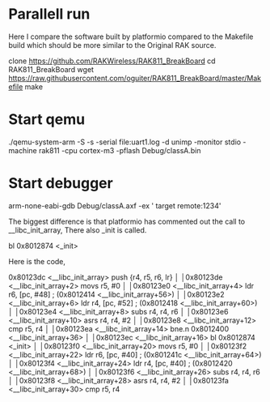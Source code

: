 # Parallell run

Here I compare the software built by platformio compared to the Makefile build which should be more similar to the Original RAK source.


clone https://github.com/RAKWireless/RAK811_BreakBoard
cd RAK811_BreakBoard
wget https://raw.githubusercontent.com/oguiter/RAK811_BreakBoard/master/Makefile
make


# Start qemu
./qemu-system-arm  -S -s   -serial file:uart1.log  -d unimp  -monitor stdio -machine rak811  -cpu cortex-m3  -pflash Debug/classA.bin


# Start debugger
arm-none-eabi-gdb  Debug/classA.axf -ex ' target remote:1234'




The biggest difference is that platformio has commented out the call to __libc_init_array, There also _init is called.


bl     0x8012874 <_init>  


Here is the code,





0x80123dc <__libc_init_array>           push   {r4, r5, r6, lr}                                                                                       │
   │0x80123de <__libc_init_array+2>         movs   r5, #0                                                                                                 │
   │0x80123e0 <__libc_init_array+4>         ldr    r6, [pc, #48]   ; (0x8012414 <__libc_init_array+56>)                                                   │
   │0x80123e2 <__libc_init_array+6>         ldr    r4, [pc, #52]   ; (0x8012418 <__libc_init_array+60>)                                                   │
   │0x80123e4 <__libc_init_array+8>         subs   r4, r4, r6                                                                                             │
   │0x80123e6 <__libc_init_array+10>        asrs   r4, r4, #2                                                                                             │
   │0x80123e8 <__libc_init_array+12>        cmp    r5, r4                                                                                                 │
   │0x80123ea <__libc_init_array+14>        bne.n  0x8012400 <__libc_init_array+36>                                                                       │
   │0x80123ec <__libc_init_array+16>        bl     0x8012874 <_init>                                                                                      │
   │0x80123f0 <__libc_init_array+20>        movs   r5, #0                                                                                                 │
   │0x80123f2 <__libc_init_array+22>        ldr    r6, [pc, #40]   ; (0x801241c <__libc_init_array+64>)                                                   │
   │0x80123f4 <__libc_init_array+24>        ldr    r4, [pc, #40]   ; (0x8012420 <__libc_init_array+68>)                                                   │
   │0x80123f6 <__libc_init_array+26>        subs   r4, r4, r6                                                                                             │
   │0x80123f8 <__libc_init_array+28>        asrs   r4, r4, #2                                                                                             │
   │0x80123fa <__libc_init_array+30>        cmp    r5, r4

